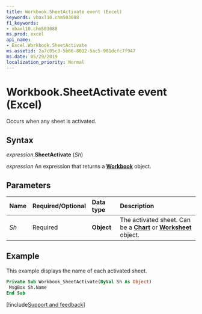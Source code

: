 ```yaml
---
title: Workbook.SheetActivate event (Excel)
keywords: vbaxl10.chm503088
f1_keywords:
- vbaxl10.chm503088
ms.prod: excel
api_name:
- Excel.Workbook.SheetActivate
ms.assetid: 2a7c05c3-5b66-8012-5ac5-981dcfc7f947
ms.date: 05/29/2019
localization_priority: Normal
---
```



# Workbook.SheetActivate event (Excel)

Occurs when any sheet is activated.


## Syntax

_expression_.**SheetActivate** (_Sh_)

_expression_ An expression that returns a **[Workbook](Excel.Workbook.md)** object.


## Parameters

|Name|Required/Optional|Data type|Description|
|:-----|:-----|:-----|:-----|
| _Sh_|Required| **Object**|The activated sheet. Can be a **[Chart](Excel.Chart(object).md)** or **[Worksheet](Excel.Worksheet.md)** object.|

## Example

This example displays the name of each activated sheet.

```vb
Private Sub Workbook_SheetActivate(ByVal Sh As Object) 
 MsgBox Sh.Name 
End Sub
```




[!include[Support and feedback](~/includes/feedback-boilerplate.md)]
